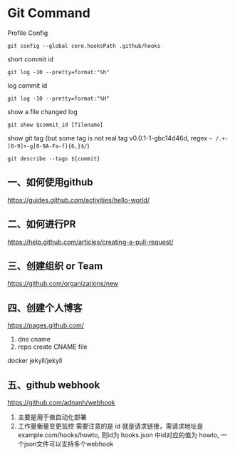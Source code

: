 # Git Command

Profile Config

`git config --global core.hooksPath .github/hooks`

short commit id

`git log -10 --pretty=format:"%h"`

log commit id

`git log -10 --pretty=format:"%H"`

show a file changed log

`git show $commit_id [filename]`

show git tag
(but some tag is not real tag v0.0.1-1-gbc14d46d, regex `~ /.+-[0-9]+-g[0-9A-Fa-f]{6,}$/`)

`git describe --tags ${commit}`


## 一、如何使用github
https://guides.github.com/activities/hello-world/

## 二、如何进行PR
https://help.github.com/articles/creating-a-pull-request/

## 三、创建组织 or Team
https://github.com/organizations/new

## 四、创建个人博客
https://pages.github.com/
1.  dns cname
2.  repo create CNAME file

docker jekyll/jekyll


## 五、github webhook
https://github.com/adnanh/webhook
1. 主要是用于做自动化部署
2. 工作量衡量变更监控
需要注意的是 id 就是请求链接，需请求地址是example.com/hooks/howto, 则id为 hooks.json 中id对应的值为 howto,  一个json文件可以支持多个webhook
